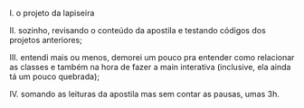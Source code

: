 I. o projeto da lapiseira

II. sozinho, revisando o conteúdo da apostila e testando códigos dos projetos anteriores;

III. entendi mais ou menos, demorei um pouco pra entender como relacionar as classes e também na hora de fazer a main interativa (inclusive, ela ainda tá um pouco quebrada);

IV. somando as leituras da apostila mas sem contar as pausas, umas 3h.
